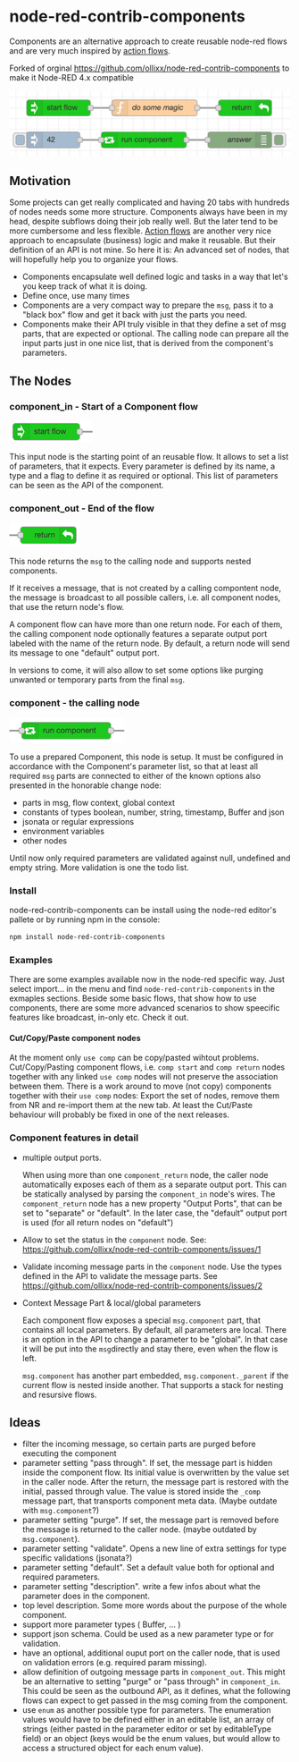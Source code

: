 # node-red-contrib-components
Components are an alternative approach to create reusable node-red flows and are
very much inspired by [action flows](https://github.com/Steveorevo/node-red-contrib-actionflows/tree/master/actionflows).

Forked of orginal https://github.com/ollixx/node-red-contrib-components to make it Node-RED 4.x compatible

![Components](/images/components.png)

## Motivation
Some projects can get really complicated and having 20 tabs with hundreds of nodes needs some more structure. Components always
have been in my head, despite subflows doing their job really well. But the later tend to be more cumbersome and less flexible.
[Action flows](https://github.com/Steveorevo/node-red-contrib-actionflows/tree/master/actionflows) are another very nice 
approach to encapsulate (business) logic and make it reusable. But their definition of an API is not mine. 
So here it is: An advanced set of nodes, that will hopefully help you to organize your flows.

* Components encapsulate well defined logic and tasks in a way that let's you keep track of what it is doing.
* Define once, use many times
* Components are a very compact way to prepare the ```msg```, pass it to a "black box" flow and get it back with just
the parts you need.
* Components make their API truly visible in that they define a set of msg parts, that are expected or optional. The 
calling node can prepare all the input parts just in one nice list, that is derived from the component's parameters.

## The Nodes
### component_in - Start of a Component flow
![Component input node](/images/component_in.png)

This input node is the starting point of an reusable flow. It allows to set a list of parameters, that it expects.
Every parameter is defined by its name, a type and a flag to define it as required or optional. This list of parameters can be seen as the API of the component.

### component_out - End of the flow
![Component output node](/images/component_out.png)

This node returns the ```msg``` to the calling node and supports nested components. 

If it receives a message, that is not created by a calling compontent node, the message is broadcast to all possible callers, i.e. all component nodes, that use the return node's flow.

A component flow can have more than one return node. For each of them, the calling component node optionally features a separate output port labeled with the name of the return node. By default, a return node will send its message to one "default" output port.

In versions to come, it will
also allow to set some options like purging unwanted or temporary parts from the final ```msg```.

### component - the calling node

![Component caller node](/images/component.png)

To use a prepared Component, this node is setup. It must be configured in accordance with the Component's parameter list, so
that at least all required ```msg``` parts are connected to either of the known options also presented in the honorable change node:
* parts in msg, flow context, global context
* constants of types boolean, number, string, timestamp, Buffer and json
* jsonata or regular expressions
* environment variables
* other nodes

Until now only required parameters are validated against null, undefined and empty string. More validation is one the todo list.

### Install
node-red-contrib-components can be install using the node-red editor's pallete or by running npm in the console:

``` bash
npm install node-red-contrib-components
```

### Examples
There are some examples available now in the node-red specific way. Just select import... in the menu and find ```node-red-contrib-components``` in the exmaples sections. Beside some basic flows, that show how to use components, there are some more advanced scenarios to show speecific features like broadcast, in-only etc. Check it out.

#### Cut/Copy/Paste component nodes
At the moment only ```use comp``` can be copy/pasted wihtout problems.
Cut/Copy/Pasting component flows, i.e. ```comp start``` and ```comp return``` nodes together with any linked ```use comp``` nodes will not preserve the association between them. 
There is a work around to move (not copy) components together with their ```use comp``` nodes: Export the set of nodes, remove them from NR and re-import them at the new tab.
At least the Cut/Paste behaviour will probably be fixed in one of the next releases.

### Component features in detail
* multiple output ports. 
  
  When using more than one ```component_return``` node, the caller node automatically exposes each of them as a separate output port. This can be statically analysed by parsing the ```component_in``` node's wires. The ```component_return``` node has a new property "Output Ports", that can be set to "separate" or "default". In the later case, the "default" output port is used (for all return nodes on "default")
* Allow to set the status in the ```component``` node. See: https://github.com/ollixx/node-red-contrib-components/issues/1
* Validate incoming message parts in the ```component``` node. Use the types defined in the API to validate the message parts. See https://github.com/ollixx/node-red-contrib-components/issues/2
* Context Message Part & local/global parameters

  Each component flow exposes a special `msg.component` part, that contains all local parameters. By default, all parameters are local. There is an option in the API to change a parameter to be "global". In that case it will be put into the `msg`directly and stay there, even when the flow is left.
  
  `msg.component` has another part embedded, `msg.component._parent` if the current flow is nested inside another. That supports a stack for nesting and resursive flows.

## Ideas
* filter the incoming message, so certain parts are purged before executing the component
* parameter setting "pass through". If set, the message part is hidden inside the component flow. Its initial value is overwritten by the value set in the caller node. After the return, the message part is restored with the initial, passed through value. The value is stored inside the ```_comp``` message part, that transports component meta data. (Maybe outdate with `msg.component`?)
* parameter setting "purge". If set, the message part is removed before the message is returned to the caller node. (maybe outdated by `msg.component`).
* parameter setting "validate". Opens a new line of extra settings for type specific validations (jsonata?)
* parameter setting "default". Set a default value both for optional and required parameters. 
* parameter setting "description". write a few infos about what the parameter does in the component.
* top level description. Some more words about the purpose of the whole component.
* support more parameter types ( Buffer, ... )
* support json schema. Could be used as a new parameter type or for validation.
* have an optional, additional ouput port on the caller node, that is used on validation errors (e.g. required param missing).
* allow definition of outgoing message parts in ```component_out```. This might be an alternative to setting "purge" or "pass through" in ```component_in```. This could be seen as the outbound API, as it defines, what the following flows can expect to get passed in the msg coming from the component.
* use ```enum``` as another possible type for parameters. The enumeration values would have to be defined either in an editable list, an array of strings (either pasted in the parameter editor or set by editableType field) or an object (keys would be the enum values, but would allow to access a structured object for each enum value).
